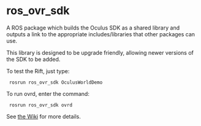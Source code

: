 # ros_ovr_sdk

A ROS package which builds the Oculus SDK as a shared library and outputs a link to the appropriate includes/libraries that other packages can use.

This library is designed to be upgrade friendly, allowing newer versions of the SDK to be added.

To test the Rift, just type:

     rosrun ros_ovr_sdk OculusWorldDemo
     
To run ovrd, enter the command:

     rosrun ros_ovr_sdk ovrd

See [the Wiki](https://github.com/OSUrobotics/ros_ovr_sdk/wiki) for more details.
